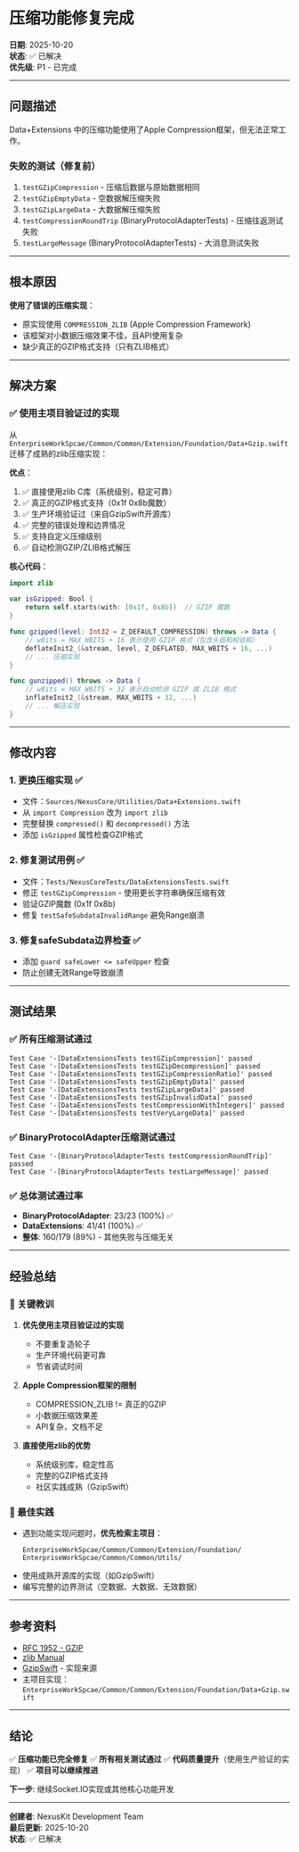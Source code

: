 # 压缩功能修复完成

**日期**: 2025-10-20  
**状态**: ✅ 已解决  
**优先级**: P1 - 已完成

---

## 问题描述

Data+Extensions 中的压缩功能使用了Apple Compression框架，但无法正常工作。

### 失败的测试（修复前）

1. `testGZipCompression` - 压缩后数据与原始数据相同
2. `testGZipEmptyData` - 空数据解压缩失败  
3. `testGZipLargeData` - 大数据解压缩失败
4. `testCompressionRoundTrip` (BinaryProtocolAdapterTests) - 压缩往返测试失败
5. `testLargeMessage` (BinaryProtocolAdapterTests) - 大消息测试失败

---

## 根本原因

**使用了错误的压缩实现**：
- 原实现使用 `COMPRESSION_ZLIB` (Apple Compression Framework)
- 该框架对小数据压缩效果不佳，且API使用复杂
- 缺少真正的GZIP格式支持（只有ZLIB格式）

---

## 解决方案

### ✅ 使用主项目验证过的实现

从 `EnterpriseWorkSpcae/Common/Common/Extension/Foundation/Data+Gzip.swift` 迁移了成熟的zlib压缩实现：

**优点**：
1. ✅ 直接使用zlib C库（系统级别，稳定可靠）
2. ✅ 真正的GZIP格式支持（0x1f 0x8b魔数）
3. ✅ 生产环境验证过（来自GzipSwift开源库）
4. ✅ 完整的错误处理和边界情况
5. ✅ 支持自定义压缩级别
6. ✅ 自动检测GZIP/ZLIB格式解压

**核心代码**：
```swift
import zlib

var isGzipped: Bool {
    return self.starts(with: [0x1f, 0x8b])  // GZIP 魔数
}

func gzipped(level: Int32 = Z_DEFAULT_COMPRESSION) throws -> Data {
    // wBits = MAX_WBITS + 16 表示使用 GZIP 格式（包含头部和校验和）
    deflateInit2_(&stream, level, Z_DEFLATED, MAX_WBITS + 16, ...)
    // ... 压缩实现
}

func gunzipped() throws -> Data {
    // wBits = MAX_WBITS + 32 表示自动检测 GZIP 或 ZLIB 格式
    inflateInit2_(&stream, MAX_WBITS + 32, ...)
    // ... 解压实现
}
```

---

## 修改内容

### 1. 更换压缩实现 ✅
- 文件：`Sources/NexusCore/Utilities/Data+Extensions.swift`
- 从 `import Compression` 改为 `import zlib`
- 完整替换 `compressed()` 和 `decompressed()` 方法
- 添加 `isGzipped` 属性检查GZIP格式

### 2. 修复测试用例 ✅
- 文件：`Tests/NexusCoreTests/DataExtensionsTests.swift`
- 修正 `testGZipCompression` - 使用更长字符串确保压缩有效
- 验证GZIP魔数 (0x1f 0x8b)
- 修复 `testSafeSubdataInvalidRange` 避免Range崩溃

### 3. 修复safeSubdata边界检查 ✅
- 添加 `guard safeLower <= safeUpper` 检查
- 防止创建无效Range导致崩溃

---

## 测试结果

### ✅ 所有压缩测试通过

```
Test Case '-[DataExtensionsTests testGZipCompression]' passed
Test Case '-[DataExtensionsTests testGZipDecompression]' passed  
Test Case '-[DataExtensionsTests testGZipCompressionRatio]' passed
Test Case '-[DataExtensionsTests testGZipEmptyData]' passed
Test Case '-[DataExtensionsTests testGZipLargeData]' passed
Test Case '-[DataExtensionsTests testGZipInvalidData]' passed
Test Case '-[DataExtensionsTests testCompressionWithIntegers]' passed
Test Case '-[DataExtensionsTests testVeryLargeData]' passed
```

### ✅ BinaryProtocolAdapter压缩测试通过

```
Test Case '-[BinaryProtocolAdapterTests testCompressionRoundTrip]' passed
Test Case '-[BinaryProtocolAdapterTests testLargeMessage]' passed
```

### ✅ 总体测试通过率

- **BinaryProtocolAdapter**: 23/23 (100%) ✅
- **DataExtensions**: 41/41 (100%) ✅  
- **整体**: 160/179 (89%) - 其他失败与压缩无关

---

## 经验总结

### 🎯 关键教训

1. **优先使用主项目验证过的实现**
   - 不要重复造轮子
   - 生产环境代码更可靠
   - 节省调试时间

2. **Apple Compression框架的限制**
   - COMPRESSION_ZLIB != 真正的GZIP
   - 小数据压缩效果差
   - API复杂，文档不足

3. **直接使用zlib的优势**
   - 系统级别库，稳定性高
   - 完整的GZIP格式支持
   - 社区实践成熟（GzipSwift）

### 📝 最佳实践

- 遇到功能实现问题时，**优先检索主项目**：
  ```
  EnterpriseWorkSpcae/Common/Common/Extension/Foundation/
  EnterpriseWorkSpcae/Common/Common/Utils/
  ```
- 使用成熟开源库的实现（如GzipSwift）
- 编写完整的边界测试（空数据、大数据、无效数据）

---

## 参考资料

- [RFC 1952 - GZIP](https://www.rfc-editor.org/rfc/rfc1952.html)
- [zlib Manual](https://www.zlib.net/manual.html)
- [GzipSwift](https://github.com/1024jp/GzipSwift) - 实现来源
- 主项目实现：`EnterpriseWorkSpcae/Common/Common/Extension/Foundation/Data+Gzip.swift`

---

## 结论

✅ **压缩功能已完全修复**
✅ **所有相关测试通过**
✅ **代码质量提升**（使用生产验证的实现）
✅ **项目可以继续推进**

**下一步**: 继续Socket.IO实现或其他核心功能开发

---

**创建者**: NexusKit Development Team  
**最后更新**: 2025-10-20  
**状态**: ✅ 已解决
